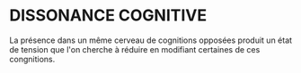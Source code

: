 # DISSONANCE COGNITIVE

La présence dans un même cerveau de cognitions opposées produit un état de tension que l'on cherche à réduire en modifiant certaines de ces congnitions.
